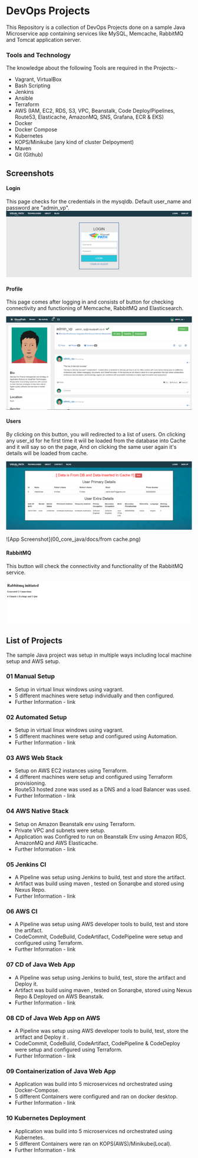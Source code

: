 
# DevOps Projects

This Repository is a collection of DevOps Projects done on a sample Java Microservice app containing services like MySQL, Memcache, RabbitMQ and Tomcat application server.

### Tools and Technology
The knowledge about the following Tools are required in the Projects:-
- Vagrant, VirtualBox
- Bash Scripting
- Jenkins 
- Ansible 
- Terraform
- AWS (IAM, EC2, RDS, S3, VPC, Beanstalk, Code Deploy/Pipelines, Route53, Elasticache, AmazonMQ, SNS, Grafana, ECR & EKS)
- Docker
- Docker Compose
- Kubernetes
- KOPS/Minikube (any kind of cluster Delpoyment)
- Maven
- Git (Github)



## Screenshots
#### Login 
This page checks for the credentials in the mysqldb.
Default user_name and password are "admin_vp".
![App Screenshot](00_core_java/docs/login.png)

#### Profile 
This page comes after logging in and consists of button for checking connectivity and functioning of Memcache, RabbitMQ and Elasticsearch.

![App Screenshot](00_core_java/docs/profile.png) 

#### Users
By clicking on this button, you will redirected to a list of users. On clicking any user_id for he first time it wiil be loaded from the database into Cache and it will say so on the page, And on clicking the same user again it's details will be loaded from cache.

![App Screenshot](00_core_java/docs/dbcache.png)

![App Screenshot](00_core_java/docs/from cache.png)

#### RabbitMQ
This button will check the connectivity and functionality of the RabbitMQ service.

![App Screenshot](00_core_java/docs/rmq.png)



## List of Projects
The sample Java project was setup in multiple ways including local machine setup and AWS setup.
### 01 Manual Setup
- Setup in virtual linux windows using vagrant.
- 5 different machines were setup individually and then configured.
- Further Information - link
### 02 Automated Setup
- Setup in virtual linux windows using vagrant.
- 5 different machines were setup and configured using Automation.
- Further Information - link
### 03 AWS Web Stack
- Setup on AWS EC2 instances using Terraform.
- 4 different machines were setup and configured using Terraform provisioning.
- Route53 hosted zone was used as a DNS and a load Balancer was used.
- Further Information - link
### 04 AWS Native Stack
- Setup on Amazon Beanstalk env using Terraform.
- Private VPC and subnets were setup. 
- Application was Configred to run on Beanstalk Env using Amazon RDS, AmazonMQ and AWS Elasticache.
- Further Information - link
### 05 Jenkins CI 
- A Pipeline was setup using Jenkins to build, test and store the artifact.
- Artifact was build using maven , tested on Sonarqbe and stored using Nexus Repo.
- Further Information - link
### 06 AWS CI 
- A Pipeline was setup using AWS developer tools to build, test and store the artifact.
- CodeCommit, CodeBuild, CodeArtifact, CodePipeline were setup and configured using Terraform.
- Further Information - link
### 07 CD of Java Web App
- A Pipeline was setup using Jenkins to build, test, store the artifact and Deploy it.
- Artifact was build using maven , tested on Sonarqbe, stored using Nexus Repo & Deployed on AWS Beanstalk.
- Further Information - link
### 08 CD of Java Web App on AWS
- A Pipeline was setup using AWS developer tools to build, test, store the artifact and Deploy it .
- CodeCommit, CodeBuild, CodeArtifact, CodePipeline & CodeDeploy were setup and configured using Terraform.
- Further Information - link
### 09 Containerization of Java Web App
- Application was build into 5 microservices nd orchestrated using Docker-Compose. 
- 5 different Containers were configured and ran on docker desktop.
- Further Information - link
### 10 Kubernetes Deployment 
- Application was build into 5 microservices nd orchestrated using Kubernetes. 
- 5 different Containers were ran on KOPS(AWS)/Minikube(Local).
- Further Information - link
